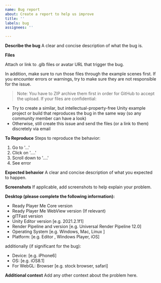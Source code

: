 ```yaml
---
name: Bug report
about: Create a report to help us improve
title: ''
labels: bug
assignees: ''

---
```


**Describe the bug**
A clear and concise description of what the bug is.

**Files**

Attach or link to .glb files or avatar URL that trigger the bug. 

In addition, make sure to run those files through the example scenes first. If you encounter errors or warnings, try to make sure they are not responsible for the issue.

> Note: You have to ZIP archive them first in order for GitHub to accept the upload.
If your files are confidential:

- Try to create a similar, but intellectual-property-free Unity example project or build that reproduces the bug in the same way (so any community member can have a look)
- Otherwise, still create this issue and send the files (or a link to them) discretely via email

**To Reproduce**
Steps to reproduce the behavior:
1. Go to '...'
2. Click on '....'
3. Scroll down to '....'
4. See error

**Expected behavior**
A clear and concise description of what you expected to happen.

**Screenshots**
If applicable, add screenshots to help explain your problem.

**Desktop (please complete the following information):**
 - Ready Player Me Core version
 - Ready Player Me WebView version (If relevant)
 - glTFast version
 - Unity Editor version [e.g. 2021.2.1f1]
 - Render Pipeline and version [e.g. Universal Render Pipeline 12.0]
 - Operating System [e.g. Windows, Mac, Linux ]
 - Platform: [e.g. Editor , Windows Player, iOS]
 
additionally (if significant for the bug):

 - Device: [e.g. iPhone6]
 - OS: [e.g. iOS8.1]
 - For WebGL: Browser [e.g. stock browser, safari]

**Additional context**
Add any other context about the problem here.